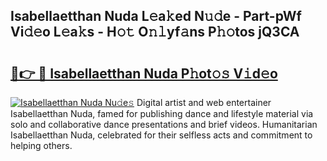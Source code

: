 ## Isabellaetthan Nuda L𝚎a𝚔ed N𝚞𝚍e - Part-pWf Vi𝚍𝚎o L𝚎a𝚔s - H𝚘𝚝 O𝚗𝚕yf𝚊ns P𝚑𝚘tos jQ3CA

# <h2><a href="http://kfccmu.oniu.top/?m=Isabellaetthan+Nuda">🔗👉 🔴 Isabellaetthan Nuda P𝚑ot𝚘𝚜 V𝚒d𝚎o</a></h2>

[![Isabellaetthan Nuda Nu𝚍e𝚜](https://i.imgur.com/0qMVB7G.gif)](http://kfccmu.oniu.top/?m=Isabellaetthan+Nuda)
Digital artist and web entertainer Isabellaetthan Nuda, famed for publishing dance and lifestyle material via solo and collaborative dance presentations and brief videos. Humanitarian Isabellaetthan Nuda, celebrated for their selfless acts and commitment to helping others.  
